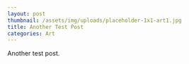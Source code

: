 ```yaml
---
layout: post
thumbnail: /assets/img/uploads/placeholder-1x1-art1.jpg
title: Another Test Post
categories: Art
---
```

Another test post.
